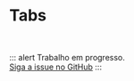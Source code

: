 # Tabs

<br>

::: alert Trabalho em progresso.  
[Siga a issue no GitHub](https://github.com/vue-a11y/vue-a11y.com/issues/13)
:::
